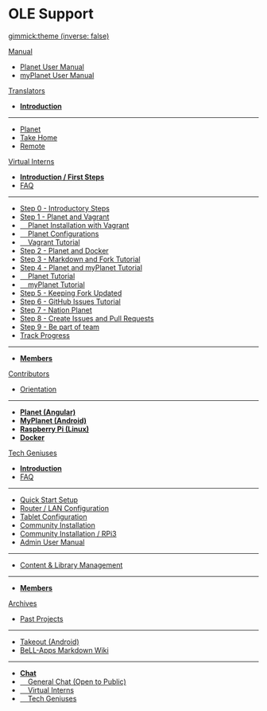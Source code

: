 <!-- Name of your wiki // Do NOT remove the leading `#` character.  -->

<!-- See additional notes below -->

# OLE Support

[gimmick:theme (inverse: false)](bootstrap)

[Manual]() <!-- System Manual -->

  * [Planet User Manual](pages/manual/planet/overview.md)
  * [myPlanet User Manual](pages/manual/myplanet/overview.md)

[Translators]() <!-- Translation Support Program -->

  * [**Introduction**](pages/translators/la-introduction.md)
  - - - -
  * [Planet](https://crowdin.com/project/ole-planet/invite)
  * [Take Home](https://crowdin.com/project/take-home/invite)
  * [Remote](https://crowdin.com/project/treehousesremote/invite)

[Virtual Interns]() <!-- Intern Program -->

  * [**Introduction / First Steps**](pages/vi/vi-first-steps.md)
  * [FAQ](pages/vi/vi-faq.md)
  - - - -
  * [Step 0 - Introductory Steps](pages/vi/vi-first-steps.md#Step_0_-_Introductory_Steps)
  * [Step 1 - Planet and Vagrant](pages/vi/vi-first-steps.md#Step_1_-_Planet_and_Vagrant)
  * [&nbsp; &nbsp; Planet Installation with Vagrant](pages/vi/vi-planet-installation-vagrant.md)
  * [&nbsp; &nbsp; Planet Configurations](pages/vi/vi-configurations-vagrant.md)
  * [&nbsp; &nbsp; Vagrant Tutorial](pages/vi/vi-vagrant.md)
  * [Step 2 - Planet and Docker](pages/vi/vi-docker-tutorial.md)
  * [Step 3 - Markdown and Fork Tutorial](pages/vi/vi-github-and-markdown.md)
  * [Step 4 - Planet and myPlanet Tutorial](pages/vi/vi-first-steps.md#Step_4_-_Planet_and_myPlanet_Tutorial)
  * [&nbsp; &nbsp; Planet Tutorial](pages/vi/vi-planetapps.md)
  * [&nbsp; &nbsp; myPlanet Tutorial](pages/vi/vi-myplanet.md)
  * [Step 5 - Keeping Fork Updated](pages/vi/vi-github-and-repositories.md)
  * [Step 6 - GitHub Issues Tutorial](pages/vi/vi-github-issues.md)
  * [Step 7 - Nation Planet](pages/vi/vi-nation.md)
  * [Step 8 - Create Issues and Pull Requests](pages/vi/vi-first-steps.md#Step_8_-_Create_Issues_and_Pull_Requests)
  * [Step 9 - Be part of team](pages/vi/vi-first-steps.md#Step_9_-_Be_part_of_team)
  * [Track Progress](pages/vi/vi-track-progress.md)
  - - - -
  * [**Members**](pages/vi/vi-team.md)

[Contributors]() <!-- Moon-Shot Programs -->

  * [Orientation](pages/robots/rbts-intern-orientation.md)
  - - - -
  * [**Planet (Angular)**](pages/robots/rbts-angular.md)
  * [**MyPlanet (Android)**](pages/robots/rbts-myplanet.md)
  * [**Raspberry Pi (Linux)**](pages/robots/rbts-raspberry-pi.md)
  * [**Docker**](pages/robots/rbts-docker.md)

[Tech Geniuses]() <!-- Tech Geniuses Program -->

  * [**Introduction**](pages/techgenius/tg-introduction.md)
  * [FAQ](pages/techgenius/tg-faq.md) <!-- This tg-faq.md needs to be written -->
  - - - -
  * [Quick Start Setup](pages/techgenius/tg-hardware-setup.md)
  * [Router / LAN Configuration](pages/techgenius/tg-router-config.md)
  * [Tablet Configuration](pages/techgenius/tg-tablet-config.md)
  * [Community Installation](pages/techgenius/tg-install.md)
  * [Community Installation / RPi3](pages/techgenius/tg-rp3-installation.md)
  * [Admin User Manual](pages/techgenius/tg-planet-user-manual.md)
  - - - -
  * [Content & Library Management](pages/techgenius/tg-library-management.md)
  - - - -
  * [**Members**](pages/techgenius/tg-team.md)  
  
[Archives]() <!-- Archived Items -->

  * [Past Projects](pages/robots/rbts-past-projects.md)
  - - - -
  * [Takeout (Android)](pages/robots/rbts-takeout.md)
  * [BeLL-Apps Markdown Wiki](https://raw.githack.com/open-learning-exchange/open-learning-exchange.github.io/bellapps/#!index.md)
  - - - -
  * [**Chat**](pages/vi/vi-chat.md)
  * [&nbsp; &nbsp; General Chat (Open to Public)](https://discord.gg/mtgGD4EnYW)
  * [&nbsp; &nbsp; Virtual Interns](https://discord.gg/mtgGD4EnYW)
  * [&nbsp; &nbsp; Tech Geniuses](https://discord.gg/mtgGD4EnYW)

<!-- Default theme (Read: http://dynalon.github.io/mdwiki/#!customizing.md#Theme_chooser)  -->

<!-- Navigation (Read: http://dynalon.github.io/mdwiki/#!quickstart.md#Adding_a_navigation)  

A more complex navigation example:

[Menu Item 1]()

  * # SubMenu Heading 1
  * [SubMenu Item 1](pages/subitem1.md)
  * [SubMenu Item 2](pages/subitem2.md)
  - - - -
  * # SubMenu Heading 2
  * [SubMenu Item 3](pages/subitem3.md)
  - - - -
  * # SubMenu Heading 3
  * [SubMenu Item 3](pages/subitem3.md)

[Menu Item 2](pages/item2.md)

[Menu Item 3](pages/item3.md) -->